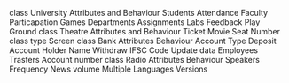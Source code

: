 class University
  Attributes    and     Behaviour
  Students              Attendance
  Faculty               Particapation Games
  Departments           Assignments
  Labs                  Feedback
  Play Ground
class Theatre
   Attributes    and    Behaviour
   Ticket               Movie
   Seat Number
   class type
   Screen
class Bank
  Attributes                 Behaviour
  Account Type             Deposit
  Account Holder Name      Withdraw
  IFSC Code                Update data
  Employees                Trasfers
  Account number
class Radio
  Attributes                Behaviour
  Speakers                Frequency
  News                    volume
  Multiple Languages
  Versions

   
    
  
